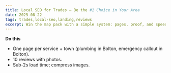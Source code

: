 ```yaml
---
title: Local SEO for Trades — Be the #1 Choice in Your Area
date: 2025-08-22
tags: trades,local-seo,landing,reviews
excerpt: Win the map pack with a simple system: pages, proof, and speed.
---
```


**Do this**
- One page per service + town (plumbing in Bolton, emergency callout in Bolton).
- 10 reviews with photos.
- Sub-2s load time; compress images.